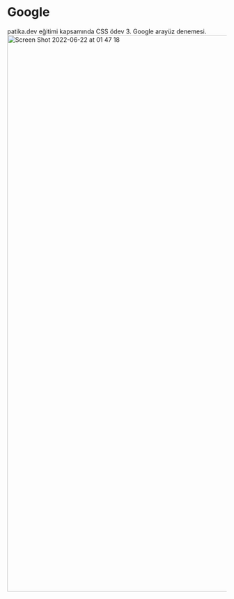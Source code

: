 # Google
patika.dev eğitimi kapsamında CSS ödev 3. Google arayüz denemesi.
<img width="1280" alt="Screen Shot 2022-06-22 at 01 47 18" src="https://user-images.githubusercontent.com/89906672/174909353-ebf7d78a-c61a-4b4d-bade-c4423bd33de1.png">
